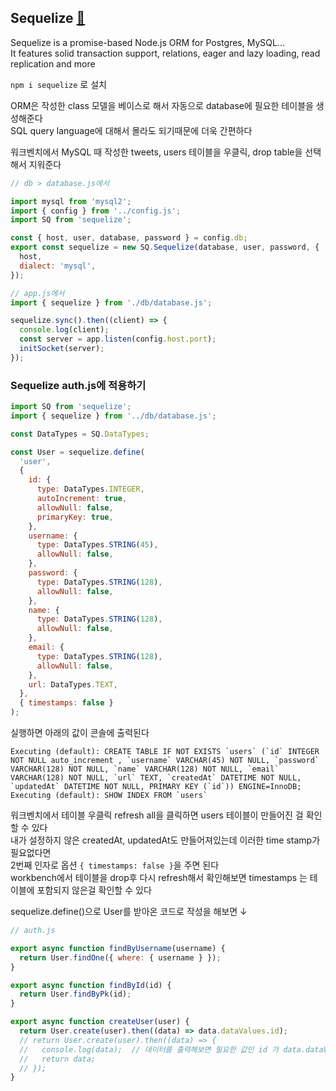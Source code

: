 ## Sequelize [👀](https://sequelize.org/master/)

Sequelize is a promise-based Node.js ORM for Postgres, MySQL...  
It features solid transaction support, relations, eager and lazy loading, read replication and more

`npm i sequelize` 로 설치

ORM은 작성한 class 모델을 베이스로 해서 자동으로 database에 필요한 테이블을 생성해준다  
SQL query language에 대해서 몰라도 되기때문에 더욱 간편하다

워크벤치에서 MySQL 때 작성한 tweets, users 테이블을 우클릭, drop table을 선택해서 지워준다

```js
// db > database.js에서

import mysql from 'mysql2';
import { config } from '../config.js';
import SQ from 'sequelize';

const { host, user, database, password } = config.db;
export const sequelize = new SQ.Sequelize(database, user, password, {
  host,
  dialect: 'mysql',
});
```

```js
// app.js에서
import { sequelize } from './db/database.js';

sequelize.sync().then((client) => {
  console.log(client);
  const server = app.listen(config.host.port);
  initSocket(server);
});
```

### Sequelize auth.js에 적용하기

```js
import SQ from 'sequelize';
import { sequelize } from '../db/database.js';

const DataTypes = SQ.DataTypes;

const User = sequelize.define(
  'user',
  {
    id: {
      type: DataTypes.INTEGER,
      autoIncrement: true,
      allowNull: false,
      primaryKey: true,
    },
    username: {
      type: DataTypes.STRING(45),
      allowNull: false,
    },
    password: {
      type: DataTypes.STRING(128),
      allowNull: false,
    },
    name: {
      type: DataTypes.STRING(128),
      allowNull: false,
    },
    email: {
      type: DataTypes.STRING(128),
      allowNull: false,
    },
    url: DataTypes.TEXT,
  },
  { timestamps: false }
);
```

실행하면 아래의 값이 콘솔에 출력된다

```shell
Executing (default): CREATE TABLE IF NOT EXISTS `users` (`id` INTEGER NOT NULL auto_increment , `username` VARCHAR(45) NOT NULL, `password` VARCHAR(128) NOT NULL, `name` VARCHAR(128) NOT NULL, `email` VARCHAR(128) NOT NULL, `url` TEXT, `createdAt` DATETIME NOT NULL, `updatedAt` DATETIME NOT NULL, PRIMARY KEY (`id`)) ENGINE=InnoDB;
Executing (default): SHOW INDEX FROM `users`
```

워크벤치에서 테이블 우클릭 refresh all을 클릭하면 users 테이블이 만들어진 걸 확인할 수 있다  
내가 설정하지 않은 createdAt, updatedAt도 만들어져있는데 이러한 time stamp가 필요없다면  
2번째 인자로 옵션 `{ timestamps: false }`을 주면 된다  
workbench에서 테이블을 drop후 다시 refresh해서 확인해보면 timestamps 는 테이블에 포함되지 않은걸 확인할 수 있다

sequelize.define()으로 User를 받아온 코드로 작성을 해보면 ↓

```js
// auth.js

export async function findByUsername(username) {
  return User.findOne({ where: { username } });
}

export async function findById(id) {
  return User.findByPk(id);
}

export async function createUser(user) {
  return User.create(user).then((data) => data.dataValues.id);
  // return User.create(user).then((data) => {
  //   console.log(data);  // 데이터를 출력해보면 필요한 값인 id 가 data.dataValues.id 인 것 알 수 있다
  //   return data;
  // });
}
```

